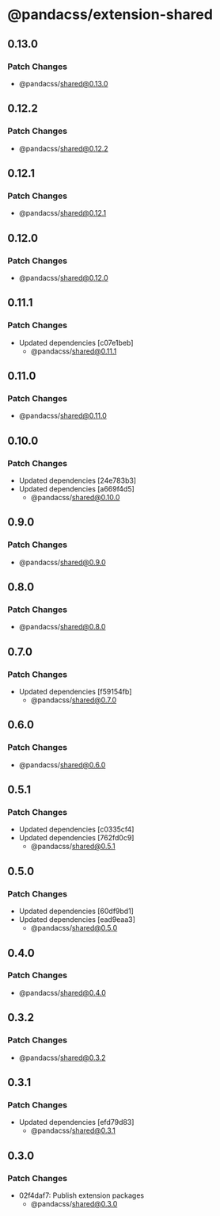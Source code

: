 # @pandacss/extension-shared

## 0.13.0

### Patch Changes

- @pandacss/shared@0.13.0

## 0.12.2

### Patch Changes

- @pandacss/shared@0.12.2

## 0.12.1

### Patch Changes

- @pandacss/shared@0.12.1

## 0.12.0

### Patch Changes

- @pandacss/shared@0.12.0

## 0.11.1

### Patch Changes

- Updated dependencies [c07e1beb]
  - @pandacss/shared@0.11.1

## 0.11.0

### Patch Changes

- @pandacss/shared@0.11.0

## 0.10.0

### Patch Changes

- Updated dependencies [24e783b3]
- Updated dependencies [a669f4d5]
  - @pandacss/shared@0.10.0

## 0.9.0

### Patch Changes

- @pandacss/shared@0.9.0

## 0.8.0

### Patch Changes

- @pandacss/shared@0.8.0

## 0.7.0

### Patch Changes

- Updated dependencies [f59154fb]
  - @pandacss/shared@0.7.0

## 0.6.0

### Patch Changes

- @pandacss/shared@0.6.0

## 0.5.1

### Patch Changes

- Updated dependencies [c0335cf4]
- Updated dependencies [762fd0c9]
  - @pandacss/shared@0.5.1

## 0.5.0

### Patch Changes

- Updated dependencies [60df9bd1]
- Updated dependencies [ead9eaa3]
  - @pandacss/shared@0.5.0

## 0.4.0

### Patch Changes

- @pandacss/shared@0.4.0

## 0.3.2

### Patch Changes

- @pandacss/shared@0.3.2

## 0.3.1

### Patch Changes

- Updated dependencies [efd79d83]
  - @pandacss/shared@0.3.1

## 0.3.0

### Patch Changes

- 02f4daf7: Publish extension packages
  - @pandacss/shared@0.3.0
